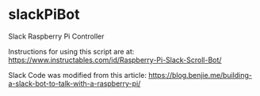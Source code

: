 # slackPiBot
Slack Raspberry Pi Controller

Instructions for using this script are at: 
https://www.instructables.com/id/Raspberry-Pi-Slack-Scroll-Bot/

Slack Code was modified from this article:
https://blog.benjie.me/building-a-slack-bot-to-talk-with-a-raspberry-pi/
